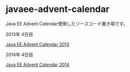 javaee-advent-calendar
===========================

Java EE Advent Calendar使用したソースコード置き場です。

2013年 4日目

[Java EE Advent Calendar 2013](http://www.adventar.org/calendars/152)

2014年 4日目

[Java EE Advent Calendar 2014](http://qiita.com/advent-calendar/2014/javaee)

